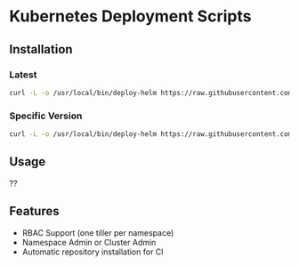 # Kubernetes Deployment Scripts

## Installation

### Latest

```bash
curl -L -o /usr/local/bin/deploy-helm https://raw.githubusercontent.com/PhilippHeuer/kubernetes-deployment-scripts/master/scripts/deploy-helm
```

### Specific Version

```bash
curl -L -o /usr/local/bin/deploy-helm https://raw.githubusercontent.com/PhilippHeuer/kubernetes-deployment-scripts/v${VERSION}/scripts/deploy-helm
```

## Usage

??

## Features

- RBAC Support (one tiller per namespace)
- Namespace Admin or Cluster Admin
- Automatic repository installation for CI
